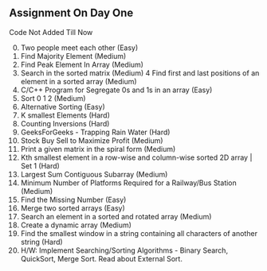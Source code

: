 ## **Assignment On Day One**

Code Not Added Till Now

0.  Two people meet each other (Easy)
1.  Find Majority Element (Medium)
2.  Find Peak Element In Array (Medium)
3.  Search in the sorted matrix (Medium)
4   Find first and last positions of an element in a sorted array (Medium)
5.  C/C++ Program for Segregate 0s and 1s in an array (Easy)
6.  Sort 0 1 2 (Medium)
7.  Alternative Sorting (Easy)
8.  K smallest Elements (Hard)
9.  Counting Inversions (Hard)
10. GeeksForGeeks - Trapping Rain Water (Hard)
11. Stock Buy Sell to Maximize Profit (Medium)
12. Print a given matrix in the spiral form (Medium)
13. Kth smallest element in a row-wise and column-wise sorted 2D array | Set 1 (Hard)
14. Largest Sum Contiguous Subarray (Medium)
15. Minimum Number of Platforms Required for a Railway/Bus Station (Medium)
16. Find the Missing Number (Easy)
17. Merge two sorted arrays (Easy)
18. Search an element in a sorted and rotated array (Medium)
19. Create a dynamic array (Medium)
20. Find the smallest window in a string containing all characters of another string (Hard)
21. H/W: Implement Searching/Sorting Algorithms - Binary Search, QuickSort, Merge Sort. Read about External Sort.

